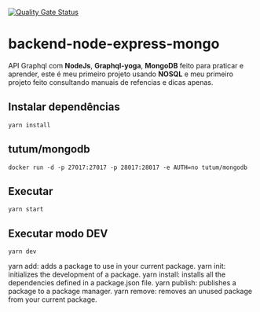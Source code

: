 [![Quality Gate Status](https://sonarcloud.io/api/project_badges/measure?project=AmauriOliveira_backend-node-express-mongo&metric=alert_status)](https://sonarcloud.io/dashboard?id=AmauriOliveira_backend-node-express-mongo)

# backend-node-express-mongo
API Graphql com **NodeJs**, **Graphql-yoga**, **MongoDB** feito para praticar e aprender, este é meu primeiro projeto usando **NOSQL** e meu primeiro projeto feito consultando manuais de refencias e dicas apenas.

## Instalar dependências
`yarn install`

## tutum/mongodb
`docker run -d -p 27017:27017 -p 28017:28017 -e AUTH=no tutum/mongodb`

## Executar
`yarn start`

## Executar modo DEV
`yarn dev`

yarn add: adds a package to use in your current package.
yarn init: initializes the development of a package.
yarn install: installs all the dependencies defined in a package.json file.
yarn publish: publishes a package to a package manager.
yarn remove: removes an unused package from your current package.